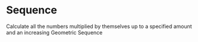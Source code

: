 # Sequence
Calculate all the numbers multiplied by themselves up to a specified  amount and an increasing Geometric Sequence
